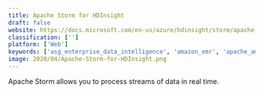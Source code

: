 ```yaml
---
title: Apache Storm for HDInsight
draft: false 
website: https://docs.microsoft.com/en-us/azure/hdinsight/storm/apache-storm-overview
classification: ['']
platform: ['Web']
keywords: ['asg_enterprise_data_intelligence', 'amazon_emr', 'apache_ambari', 'apache_apex', 'apache_beam', 'apache_spark_for_azure_hdinsight', 'azure_data_lake_store', 'azure_hdinsight', 'cloud_dataprep', 'databricks', 'google_cloud_dataflow', 'google_cloud_dataproc', 'hvr', 'hadoop_hdfs', 'hortonworks_data_platform', 'ibm_analytics_engine', 'mapr', 'qubole', 'snowflakepowe.red', 'syncfusion_big_data_platform']
image: 2020/04/Apache-Storm-for-HDInsight.png
---
```

Apache Storm allows you to process streams of data in real time.
